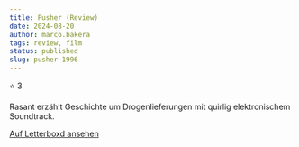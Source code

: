 ```yaml
---
title: Pusher (Review)
date: 2024-08-20
author: marco.bakera
tags: review, film
status: published
slug: pusher-1996
---
```


⭐ 3

Rasant erzählt Geschichte um Drogenlieferungen mit quirlig elektronischem Soundtrack.

[Auf Letterboxd ansehen](https://boxd.it/78AYDn)

